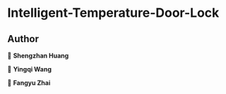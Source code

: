 # Intelligent-Temperature-Door-Lock
## Author

👤 **Shengzhan Huang**

👤 **Yingqi Wang**

👤 **Fangyu Zhai**
